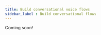 ```yaml
---
title: Build conversational voice flows 
sidebar_label : Build conversational flows  
---
```


Coming soon!